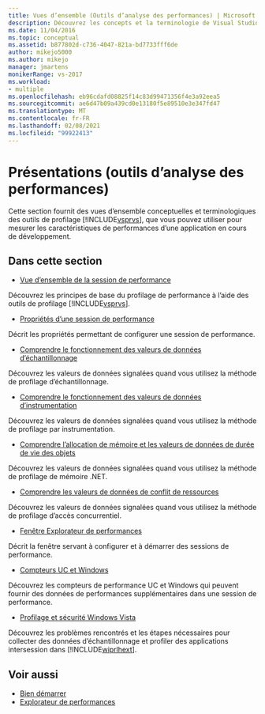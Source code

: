 ```yaml
---
title: Vues d’ensemble (Outils d’analyse des performances) | Microsoft Docs
description: Découvrez les concepts et la terminologie de Visual Studio Outils de profilage. Utilisez les informations pour mesurer les caractéristiques de performances d’une application en cours de développement.
ms.date: 11/04/2016
ms.topic: conceptual
ms.assetid: b877802d-c736-4047-821a-bd7733fff6de
author: mikejo5000
ms.author: mikejo
manager: jmartens
monikerRange: vs-2017
ms.workload:
- multiple
ms.openlocfilehash: eb96cdafd08825f14c83d99471356f4e3a92eea5
ms.sourcegitcommit: ae6d47b09a439cd0e13180f5e89510e3e347fd47
ms.translationtype: MT
ms.contentlocale: fr-FR
ms.lasthandoff: 02/08/2021
ms.locfileid: "99922413"
---
```

# <a name="overviews-performance-tools"></a>Présentations (outils d’analyse des performances)
Cette section fournit des vues d’ensemble conceptuelles et terminologiques des outils de profilage [!INCLUDE[vsprvs](../code-quality/includes/vsprvs_md.md)], que vous pouvez utiliser pour mesurer les caractéristiques de performances d’une application en cours de développement.

## <a name="in-this-section"></a>Dans cette section
- [Vue d’ensemble de la session de performance](../profiling/performance-session-overview.md)

 Découvrez les principes de base du profilage de performance à l’aide des outils de profilage [!INCLUDE[vsprvs](../code-quality/includes/vsprvs_md.md)].

- [Propriétés d’une session de performance](../profiling/performance-session-properties.md)

 Décrit les propriétés permettant de configurer une session de performance.

- [Comprendre le fonctionnement des valeurs de données d’échantillonnage](../profiling/understanding-sampling-data-values.md)

 Découvrez les valeurs de données signalées quand vous utilisez la méthode de profilage d’échantillonnage.

- [Comprendre le fonctionnement des valeurs de données d’instrumentation](../profiling/understanding-instrumentation-data-values.md)

 Découvrez les valeurs de données signalées quand vous utilisez la méthode de profilage par instrumentation.

- [Comprendre l’allocation de mémoire et les valeurs de données de durée de vie des objets](../profiling/understanding-memory-allocation-and-object-lifetime-data-values.md)

 Découvrez les valeurs de données signalées quand vous utilisez la méthode de profilage de mémoire .NET.

- [Comprendre les valeurs de données de conflit de ressources](../profiling/understanding-resource-contention-data-values.md)

 Découvrez les valeurs de données signalées quand vous utilisez la méthode de profilage d’accès concurrentiel.

- [Fenêtre Explorateur de performances](../profiling/performance-explorer-window.md)

 Décrit la fenêtre servant à configurer et à démarrer des sessions de performance.

- [Compteurs UC et Windows](../profiling/cpu-and-windows-counters.md)

 Découvrez les compteurs de performance UC et Windows qui peuvent fournir des données de performances supplémentaires dans une session de performance.

- [Profilage et sécurité Windows Vista](../profiling/profiling-and-windows-vista-security.md)

 Découvrez les problèmes rencontrés et les étapes nécessaires pour collecter des données d’échantillonnage et profiler des applications intersession dans [!INCLUDE[wiprlhext](../debugger/includes/wiprlhext_md.md)].

## <a name="see-also"></a>Voir aussi

- [Bien démarrer](../profiling/getting-started-with-performance-tools.md)
- [Explorateur de performances](../profiling/performance-explorer.md)
